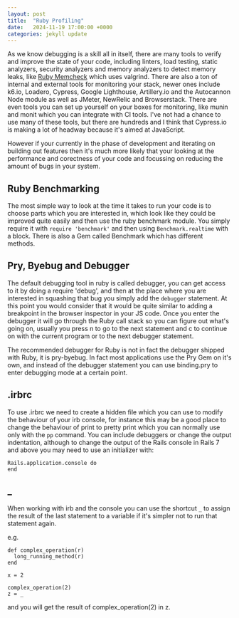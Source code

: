 ```yaml
---
layout: post
title:  "Ruby Profiling"
date:   2024-11-19 17:00:00 +0000
categories: jekyll update
---
```


As we know debugging is a skill all in itself, there are many tools to verify and improve the state of your code, including linters, load testing, static analyzers, security analyzers and memory analyzers to detect memory leaks, like [Ruby Memcheck](https://github.com/Shopify/ruby_memcheck) which uses valgrind. There are also a ton of internal and external tools for monitoring your stack, newer ones include k6.io, Loadero, Cypress, Google Lighthouse, Artillery.io and the Autocannon Node module as well as JMeter, NewRelic and Browserstack. There are even tools you can set up yourself on your boxes for monitoring, like munin and monit which you can integrate with CI tools. I've not had a chance to use many of these tools, but there are hundreds and I think that Cypress.io is making a lot of headway because it's aimed at JavaScript.

However if your currently in the phase of development and iterating on building out features then it's much more likely that your looking at the performance and corectness of your code and focussing on reducing the amount of bugs in your system.

## Ruby Benchmarking

The most simple way to look at the time it takes to run your code is to choose parts which you are interested in, which look like they could be improved quite easily and then use the ruby benchmark module. You simply require it with `require 'benchmark'` and then using `Benchmark.realtime` with a block. There is also a Gem called Benchmark which has different methods.

## Pry, Byebug and Debugger

The default debugging tool in ruby is called debugger, you can get access to it by doing a require 'debug', and then at the place where you are interested in squashing that bug you simply add the `debugger` statement. At this point you would consider that it would be quite similar to adding a breakpoint in the browser inspector in your JS code. Once you enter the debugger it will go through the Ruby call stack so you can figure out what's going on, usually you press n to go to the next statement and c to continue on with the current program or to the next debugger statement. 

The recommended debugger for Ruby is not in fact the debugger shipped with Ruby, it is pry-byebug. In fact most
applications use the Pry Gem on it's own, and instead of the debugger statement you can use binding.pry to enter debugging mode at a certain point.

## .irbrc

To use .irbrc we need to create a hidden file which you can use to modify the behaviour of your irb console, for instance this may be a good place to change the behaviour of print to pretty print which you can normally use only with the `pp` command. You can include debuggers or change the output indentation, although to change the output of the Rails console in Rails 7 and above you may need to use an initializer with:

```
Rails.application.console do
end
```

## _

When working with irb and the console you can use the shortcut `_` to assign the result of the last statement to a variable if it's simpler not to run that statement again.

e.g. 

```
def complex_operation(r)
  long_running_method(r)
end

x = 2

complex_operation(2)
z = _

```

and you will get the result of complex_operation(2) in z.